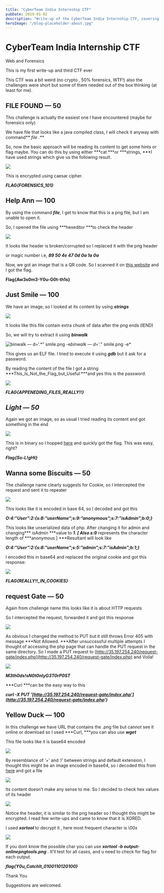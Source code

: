 ```yaml
---
title: "CyberTeam India Internship CTF"
pubDate: 2019-01-02
description: "Write-up of the CyberTeam India Internship CTF, covering web and forensics challenges."
heroImage: "/blog-placeholder-about.jpg"
---
```


# CyberTeam India Internship CTF

Web and Forensics

This is my first write-up and third CTF ever

This CTF was a bit weird (no crypto , 50% forensics, WTF!) also the challenges were short but some of them needed out of the box thinking (at least for me).

## FILE FOUND — 50

This challenge is actually the easiest one I have encountered (maybe for forensics only)

We have file that looks like a java compiled class, I will check it anyway with command** *file .***

So, now the basic approach will be reading its content to get some hints or flag maybe. You can do this by using either ***cat ***or ***strings, ***I have used strings which give us the following result.

![](https://cdn-images-1.medium.com/max/2732/1*xPLPt-ryq08lhZp0xCpHMQ.png)

This is encrypted using caesar cipher.

***FLAG{FORENSICS_101}***

## Help Ann — 100

By using the command ***file***, I get to know that this is a png file, but I am unable to open it.

So, I opened the file using ***hexeditor ***to check the header

![](https://cdn-images-1.medium.com/max/2732/1*gd9BsCYq7pc32aReqUt0Ng.png)

It looks like header is broken/corrupted so I replaced it with the png header

or magic number i.e, ***89 50 4e 47 0d 0a 1a 0a***

Now, we got an image that is a QR code. So I scanned it on [this website](http://webqr.com) and I got the flag.

**Flag{Aw3s0m3-Y0u-G0t-th1s}**

## Just Smile — 100

We have an image, so I looked at its content by using ***strings***

![](https://cdn-images-1.medium.com/max/2732/1*_NztQi43INNfgJ7y2F3izg.png)

It looks like this file contain extra chunk of data after the png ends (IEND)

So, we will try to extract it using ***binwalk***

![binwalk — d=’.*” smile.png -e](https://cdn-images-1.medium.com/max/2000/1*ZUBNUg2jiNuBNdV-PDg2cg.png)*binwalk — d=’.*” smile.png -e*

This gives us an ELF file. I tried to execute it using ***gdb*** but it ask for a password.

By reading the content of the file I got a string ***This_Is_Not_the_Flag_but_Useful ***and yes this is the password.

![](https://cdn-images-1.medium.com/max/2732/1*LiFmHkc3djOL9Z5yrxVN2g.png)

***FLAG{APPENEDING_FILES_REALLY!!}***

## ***Light — 50***

Again we got an image, so as usual I tried reading its content and got something in the end

![](https://cdn-images-1.medium.com/max/2000/1*CX1HR-K9L25tSaCIGP9RhA.png)

This is in binary so I hopped [here](http://codebeautify.org/binary-to-text) and quickly got the flag. This was easy, right?

***Flag{So-L!gHt}***

## Wanna some Biscuits — 50

The challenge name clearly suggests for Cookie, so I intercepted the request and sent it to repeater

![](https://cdn-images-1.medium.com/max/2732/1*sludA_JMP1ZIfEo99uH6ow.png)

This looks like it is encoded in base 64, so I decoded and got this

***O:4:”User”:2:{s:8:”userName”;s:9:”anonymous”;s:7:”isAdmin”;b:0;}***

This looks like unserialized data of php. After changing it for admin and changing*** isAdmin ***value to ***1. [ ***Also*** s:9*** represents the character length of ***anonymous ] ***Resultant will look like

***O:4:”User”:2:{s:8:”userName”;s:5:”admin”;s:7:”isAdmin”;b:1;}***

I encoded this in base64 and replaced the original cookie and got this response:

![](https://cdn-images-1.medium.com/max/2732/1*iLkXJm1n8Aqb_O8qRxILBA.png)

***FLAG{REALLY!!_IN_COOKIES}***

## request Gate — 50

Again from challenge name this looks like it is about HTTP requests

So I intercepted the request, forwarded it and got this response

![](https://cdn-images-1.medium.com/max/2628/1*pWtbCD2cw2sl4osRWV4Qsw.png)

As obvious I changed the method to PUT but it still throws Error 405 with message ***Not Allowed. ***After unsuccessful multiple attempts I thought of accessing the php page that can handle the PUT request in the same directory. So I made a PUT request to [http://35.197.254.240/request-gate/index.php](http://35.197.254.240/request-gate/index.php) and Voila!

![](https://cdn-images-1.medium.com/max/2732/1*jmH09fLCWuM7eii-kJkYYQ.png)

***M3th0ds!sN0t0nlyG3T0rP0ST***

***Curl ***can be the easy way to this

***curl -X PUT ‘[http://35.197.254.240/request-gate/index.php'](http://35.197.254.240/request-gate/index.php')***

## Yellow Duck — 100

In this challenge we have URL that contains the .png file but cannot see it online or download so I used ***Curl, ***you can also use ***wget***

This file looks like it is base64 encoded

![](https://cdn-images-1.medium.com/max/2732/1*CgJ09ZYMiWbzRh2jPjo6tA.png)

By resemblance of ‘+’ and ‘/’ between strings and default extension, I thought this might be an image encoded in base64, so i decoded this from [here](http://freeonlinetools24.com/base64-image) and got a file

![](https://cdn-images-1.medium.com/max/2000/1*y94dBmehsOLAVZY67tbBSw.png)

Its content doesn’t make any sense to me. So I decided to check hex values of its header

![](https://cdn-images-1.medium.com/max/2000/1*NWoDQCNmQPihgJRurU8p2Q.png)

Notice the header, it is similar to the png header so I thought this might be encrypted. I read few write-ups and came to know that it is XORED.

I used ***xortool*** to decrypt it , here most frequent character is \00x

![](https://cdn-images-1.medium.com/max/2000/1*ZKyBkw5YbdKwlaiLC8zhng.png)

If you dont know the possible char you can use ***xortool -b output-onlinepngtools.png*** . It’ll test for all cases, and u need to check for flag for each output.

***flag{Y0u_CatchIt_0100110120100}***

Thank You

Suggestions are welcomed.

